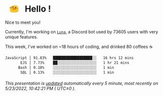 <h1>   <img src="./spoink.gif" style="vertical-align:middle;" width="30px">   Hello ! </h1>

Nice to meet you!

Currently, I'm working on <a href='https://github.com/Asgarrrr/Luna'>`Luna`</a>, a Discord bot used by 73605 users with very unique features.

This week, I've worked on ~18 hours of coding, and drinked 80 coffees ☕

```
JavaScript │ 91.83%   ██████████████████░░   16 hrs 12 mins
       EJS │ 7.73%    ██░░░░░░░░░░░░░░░░░░   1 hr 21 mins
      Bash │ 0.18%    ░░░░░░░░░░░░░░░░░░░░   1 min
       SQL │ 0.13%    ░░░░░░░░░░░░░░░░░░░░   1 min
```

###### This presentation is [updated](https://github.com/Asgarrrr) automatically every 5 minute, most recently on 5/23/2022, 10:42:21 PM ( UTC±0 ).